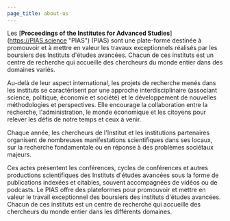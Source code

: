 ```yaml
---
page_title: about-us
---
```

Les [**Proceedings of the Institutes for Advanced Studies**] (https://PIAS.science "PIAS") (PIAS) sont une plate-forme destinée à promouvoir et à mettre en valeur les travaux exceptionnels réalisés par les boursiers des Instituts d'études avancées. Chacun de ces instituts est un centre de recherche qui accueille des chercheurs du monde entier dans des domaines variés. 

Au-delà de leur aspect international, les projets de recherche menés dans les instituts se caractérisent par une approche interdisciplinaire (associant science, politique, économie et société) et le développement de nouvelles méthodologies et perspectives. Elle encourage la collaboration entre la recherche, l'administration, le monde économique et les citoyens pour relever les défis de notre temps et ceux à venir.

Chaque année, les chercheurs de l'Institut et les institutions partenaires organisent de nombreuses manifestations scientifiques dans ses locaux, sur la recherche fondamentale ou en réponse à des problèmes sociétaux majeurs.

Ces actes présentent les conférences, cycles de conférences et autres productions scientifiques des Instituts d'études avancées sous la forme de publications indexées et citables, souvent accompagnées de vidéos ou de podcasts. Le PIAS offre des plateformes pour promouvoir et mettre en valeur le travail exceptionnel des boursiers des instituts d'études avancées. Chacun de ces instituts est un centre de recherche qui accueille des chercheurs du monde entier dans les différents domaines. 
